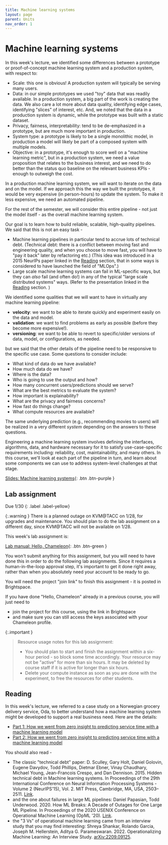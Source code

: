 ```yaml
---
title: Machine learning systems
layout: page
parent: Units
nav_order: 1
---
```



# Machine learning systems


In this week's lecture, we identified some differences between a prototype or proof-of-concept machine learning system and a production system, with respect to:

* Scale: this one is obvious! A production system will typically be serving many users.
* Data: in our simple prototypes we used "toy" data that was readily available. In a production system, a big part of the work is creating the data. We also care a lot more about data quality, identifying edge cases, identifying "slices" of interest, etc. And, we noted that the data in a production system is dynamic, while the prototype was built with a static dataset.
* Privacy, fairness, interpretability: tend to be de-emphasized in a prototype, but are much more important in production.
* System type: a prototype is likely to be a single monolithic model, in production a model will likely be part of a composed system with multiple models.
* Objective: in a prototype, it's enough to score well on a "machine learning metric", but in a production system, we need a value proposition that relates to the business interest, and we need to do better than the status quo baseline on the relevant business KPIs - enough to outweigh the cost.

In a production machine learning system, we will want to iterate on the data and on the model. If we approach this the way we built the prototypes, it would be very expensive (in person-hours) to update the system. To make it less expensive, we need an automated pipeline.

For the rest of the semester, we will consider this entire pipeline - not just the model itself - as the overall machine learning system.

Our goal is to learn how to build reliable, scalable, high-quality pipelines. We said that this is not an easy task - 

* Machine learning pipelines in particular tend to accrue lots of technical debt. (Technical debt: there is a conflict between moving fast and engineering quality, and when you choose to move fast, you will have to "pay it back" later by refactoring etc.) (This idea was introduced in a 2015 NeurIPs paper linked in the [Reading](#reading) section, that in some ways is considered to have launched the field of "MLOps".) 
* Large scale machine learning systems can fail in ML-specific ways, but they can *also* fail (and often do!) in any of the typical "large scale distributed systems" ways.  (Refer to the presentation linked in the [Reading](#reading) section. )

We identified some qualities that we will want to have in virtually any machine learning pipeline:

* **velocity**: we want to be able to iterate quickly and experiment easily on the data and model.
* **validation**: we want to find problems as early as possible (before they become more expensive!).
* **versioning**: we want to be able to revert to specific/older versions of data, model, or configurations, as needed.

but we said that the other details of the pipeline need to be responsive to the specific use case. Some questions to consider include: 

* What kind of data do we have available?
* How much data do we have? 
* Where is the data?
* Who is going to use the output and how? 
* How many concurrent users/predictions should we serve? 
* What are the best metrics to evaluate the system?
* How important is explainability? 
* What are the privacy and fairness concerns?
* How fast do things change? 
* What compute resources are available?

The same underlying prediction (e.g., recommending movies to users) will be realized in a very different *system* depending on the answers to these questions.

Engineering a machine learning system involves defining the interfaces, algorithms, data, and hardware necessary for it to satisfy use-case-specific requirements including: reliability, cost, maintainability, and many others. In this course, we'll look at each part of the pipeline in turn, and learn about some components we can use to address system-level challenges at that stage.

[Slides: Machine learning systems](https://link.excalidraw.com/p/readonly/UV8Ez1d9Tc1wLE5vIsLY){: .btn .btn-purple }


## Lab assignment

Due 1/30 
{: .label .label-yellow}

{:.warning }
There is a planned outage on KVM@TACC on 1/28, for upgrades and maintenance. You should plan to do the lab assignment on a different day, since KVM@TACC will not be available on 1/28.

This week's lab assignment is:

[Lab manual: Hello, Chameleon](https://teaching-on-testbeds.github.io/hello-chameleon/){: .btn .btn-green }


You won't submit anything for this assignment, but you will need to have done this in order to do the following lab assignments. Since it requires a human-in-the-loop approval step, it's important to get it done right away, rather than when you absolutely need your account to be ready to go.

You will need the project "join link" to finish this assignment - it is posted in Brightspace.

If you have done "Hello, Chameleon" already in a previous course, you will just need to 

* join the project for _this_ course, using the link in Brightspace
* and make sure you can still access the keys associated with your Chameleon profile.

{:.important }
> Resource usage notes for this lab assignment:
> * You should plan to start and finish the assignment within a six-hour period - so block some time accordingly. Your resource may not be "active" for more than six hours. It may be deleted by course staff if it is active for longer than six hours.
> * Delete your compute instance as soon as you are done with the experiment, to free the resources for other students.



## Reading

In this week's lecture, we referred to a case study on a Norwegian grocery delivery service, Oda, to better understand how a machine learning system might be developed to support a real business need. Here are the details:

* [Part 1: How we went from zero insight to predicting service time with a machine learning model](https://medium.com/oda-product-tech/how-we-went-from-zero-insight-to-predicting-service-time-with-a-machine-learning-model-part-1-516b9545d02f)
* [Part 2: How we went from zero insight to predicting service time with a machine learning model](https://medium.com/oda-product-tech/how-we-went-from-zero-insight-to-predicting-service-time-with-a-machine-learning-model-part-2-2-ad8b0c3e4838) 


You should also read - 

* The classic "technical debt" paper: D. Sculley, Gary Holt, Daniel Golovin, Eugene Davydov, Todd Phillips, Dietmar Ebner, Vinay Chaudhary, Michael Young, Jean-Francois Crespo, and Dan Dennison. 2015. Hidden technical debt in Machine learning systems. In Proceedings of the 29th International Conference on Neural Information Processing Systems - Volume 2 (NeurIPS'15), Vol. 2. MIT Press, Cambridge, MA, USA, 2503–2511. [Link](https://proceedings.neurips.cc/paper/2015/hash/86df7dcfd896fcaf2674f757a2463eba-Abstract.html).
* and the one about failures in large ML pipelines:  Daniel Papasian, Todd Underwood. 2020. How ML Breaks: A Decade of Outages for One Large ML Pipeline. In Proceedings of the 2020 USENIX Conference on Operational Machine Learning (OpML '20). [Link](https://www.usenix.org/conference/opml20/presentation/papasian).
* the "3 Vs" of operational machine learning came from an interview study that you may find interesting: Shreya Shankar, Rolando Garcia, Joseph M. Hellerstein, Aditya G. Parameswaran. 2022. Operationalizing Machine Learning: An Interview Study. [arXiv:2209.09125](https://arxiv.org/abs/2209.09125).

